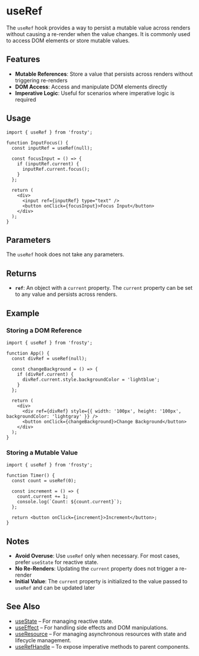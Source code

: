 # useRef

The `useRef` hook provides a way to persist a mutable value across renders without causing a re-render when the value changes. It is commonly used to access DOM elements or store mutable values.

## Features

- **Mutable References**: Store a value that persists across renders without triggering re-renders
- **DOM Access**: Access and manipulate DOM elements directly
- **Imperative Logic**: Useful for scenarios where imperative logic is required

## Usage

```tsx
import { useRef } from 'frosty';

function InputFocus() {
  const inputRef = useRef(null);

  const focusInput = () => {
    if (inputRef.current) {
      inputRef.current.focus();
    }
  };

  return (
    <div>
      <input ref={inputRef} type="text" />
      <button onClick={focusInput}>Focus Input</button>
    </div>
  );
}
```

## Parameters

The `useRef` hook does not take any parameters.

## Returns

- **`ref`**: An object with a `current` property. The `current` property can be set to any value and persists across renders.

## Example

### Storing a DOM Reference

```tsx
import { useRef } from 'frosty';

function App() {
  const divRef = useRef(null);

  const changeBackground = () => {
    if (divRef.current) {
      divRef.current.style.backgroundColor = 'lightblue';
    }
  };

  return (
    <div>
      <div ref={divRef} style={{ width: '100px', height: '100px', backgroundColor: 'lightgray' }} />
      <button onClick={changeBackground}>Change Background</button>
    </div>
  );
}
```

### Storing a Mutable Value

```tsx
import { useRef } from 'frosty';

function Timer() {
  const count = useRef(0);

  const increment = () => {
    count.current += 1;
    console.log(`Count: ${count.current}`);
  };

  return <button onClick={increment}>Increment</button>;
}
```

## Notes

- **Avoid Overuse**: Use `useRef` only when necessary. For most cases, prefer `useState` for reactive state.
- **No Re-Renders**: Updating the `current` property does not trigger a re-render
- **Initial Value**: The `current` property is initialized to the value passed to `useRef` and can be updated later

## See Also

- [useState](./useState.md) – For managing reactive state.
- [useEffect](./useEffect.md) – For handling side effects and DOM manipulations.
- [useResource](./useResource.md) – For managing asynchronous resources with state and lifecycle management.
- [useRefHandle](./useRefHandle.md) – To expose imperative methods to parent components.